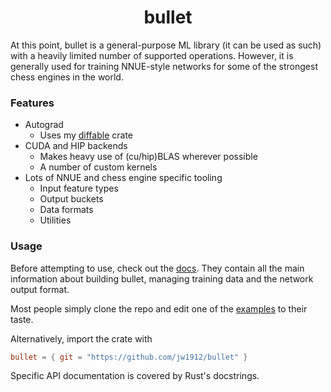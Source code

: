 <div align="center">

# bullet

</div>

At this point, bullet is a general-purpose ML library (it can be used as such) with a heavily limited number of supported operations.
However, it is generally used for training NNUE-style networks for some of the strongest chess engines in the world.

### Features
- Autograd
    - Uses my [diffable](https://github.com/jw1912/diffable) crate
- CUDA and HIP backends
    - Makes heavy use of (cu/hip)BLAS wherever possible
    - A number of custom kernels
- Lots of NNUE and chess engine specific tooling
    - Input feature types
    - Output buckets
    - Data formats
    - Utilities

### Usage

Before attempting to use, check out the [docs](docs/0-contents.md).
They contain all the main information about building bullet, managing training data and the network output format.

Most people simply clone the repo and edit one of the [examples](/examples) to their taste.

Alternatively, import the crate with
```toml
bullet = { git = "https://github.com/jw1912/bullet" }
```

Specific API documentation is covered by Rust's docstrings.
